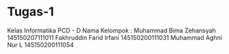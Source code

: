 # Tugas-1
Kelas Informatika PCD - D
Nama Kelompok : 
Muhammad Bima Zehansyah   145150207111011
Fakhruddin Farid Irfani	  145150200111031
Muhammad Aghni Nur L		  145150200111054	
